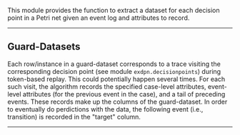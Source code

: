 This module provides the function to extract a dataset for each decision point in a Petri net given an event log and attributes to record.

---

## Guard-Datasets ##
Each row/instance in a guard-dataset corresponds to a trace visiting the corresponding decision point (see module `exdpn.decisionpoints`) during token-based replay. This could potentially happen several times. For each such visit, the algorithm records the specified case-level attributes, event-level attributes (for the previous event in the case), and a tail of preceding events. These records make up the columns of the guard-dataset. In order to eventually do perdictions with the data, the following event (i.e., transition) is recorded in the "target" column.

---